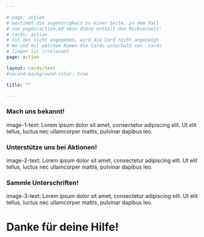 ```yaml
---

# page: action
# bestimmt die zugehörigkeit zu einer Seite, in dem Fall
# von pages/action.md denn diese enthält den Rückverweis:
# cards: action
# Ist das nicht angegeben, wird die Card nicht angezeigt
# Wo und mit welchem Namen die Cards unterhalb von _cards
# liegen ist irrelevant
page: action

layout: cards/text
#second-background-color: true

title: ""

---
```


### Mach uns bekannt!
image-1-text: Lorem ipsum dolor sit amet, consectetur adipiscing elit. Ut elit tellus, luctus nec ullamcorper mattis, pulvinar dapibus leo.


### Unterstütze uns bei Aktionen!
image-2-text: Lorem ipsum dolor sit amet, consectetur adipiscing elit. Ut elit tellus, luctus nec ullamcorper mattis, pulvinar dapibus leo.


### Sammle Unterschriften!
image-3-text: Lorem ipsum dolor sit amet, consectetur adipiscing elit. Ut elit tellus, luctus nec ullamcorper mattis, pulvinar dapibus leo.

# Danke für deine Hilfe!